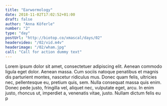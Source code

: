 ```yaml
---
title: "Earwormology"
date: 2018-11-02T17:02:52+01:00
draft: false
author: "Anna Köferle"
number: "2"
type: "day"
postUrl: "http://biotop.co/xmascal/days/02"
headervideo: "/02/vid.m4v"
headerimage: "/02/wham.jpg"
call: "Call for action dummy text"
---
```

Lorem ipsum dolor sit amet, consectetuer adipiscing elit. Aenean commodo ligula eget dolor. Aenean massa. Cum sociis natoque penatibus et magnis dis parturient montes, nascetur ridiculus mus. Donec quam felis, ultricies nec, pellentesque eu, pretium quis, sem. Nulla consequat massa quis enim. Donec pede justo, fringilla vel, aliquet nec, vulputate eget, arcu. In enim justo, rhoncus ut, imperdiet a, venenatis vitae, justo. Nullam dictum felis eu p

